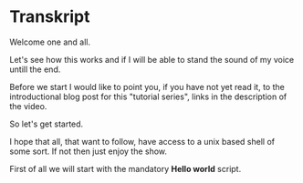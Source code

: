 # Transkript

Welcome one and all. 

Let's see how this works and if I will be able to stand the sound of my voice untill the end. 

Before we start I would like to point you, if you have not yet read it, to the introductional blog post for this "tutorial
series", links in the description of the video.

So let's get started. 

I hope that all, that want to follow, have access to a unix based shell of some sort. If not then just enjoy the show. 

First of all we will start with the mandatory __Hello world__ script. 
